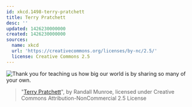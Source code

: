 ```yaml
---
id: xkcd.1498-terry-pratchett
title: Terry Pratchett
desc: ''
updated: 1426230000000
created: 1426230000000
sources:
  name: xkcd
  url: 'https://creativecommons.org/licenses/by-nc/2.5/'
  license: Creative Commons 2.5
---
```

![Thank you for teaching us how big our world is by sharing so many of your own.](https://imgs.xkcd.com/comics/terry_pratchett.png)
> "[Terry Pratchett](https://xkcd.com/1498/)", by Randall Munroe, licensed under Creative Commons Attribution-NonCommercial 2.5 License
